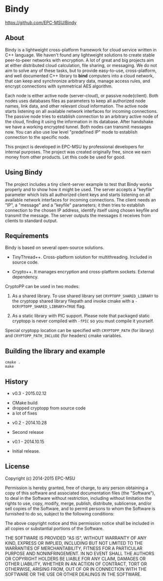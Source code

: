 Bindy
=====

https://github.com/EPC-MSU/Bindy

About
-----

Bindy is a lightweight cross-platform framework for cloud service written in C++ language. We haven't found any lightweight solutions to create stable peer-to-peer networks with encryption. A lot of great and big projects aim at either distributed cloud calculation, file sharing, or messaging. We do not aim to solve any of these tasks, but to provide easy-to-use, cross-platform, and well documented C++ library to **bind** computers into a cloud network, that can keep and synchronize arbitrary data, manage access rules, and encrypt connections with symmetrical AES algorithm.

Each node is either active node (server-cloud), or passive node(client). Both nodes uses databases files as parameters to keep all authorized node names, link data, and other relevant cloud information. The active node starts listening on all available network interfaces for incoming connections. The passive node tries to establish connection to an arbitrary active node of the cloud, finding it using the information in its database. After handshake we have a working encrypted tunnel. Both nodes can transmit messages now.
You can also use low level "predefined IP" mode to establish connection to the specific node.

This project is developed in EPC-MSU by professional developers for internal purposes. The project was created originally free, since we earn money from other products. Let this code be used for good.

Using Bindy
-----------
The project includes a tiny client-server example to test that Bindy works properly and to show how it might be used. The server accepts a "keyfile" parameter which lists all authorized client keys and starts listening on all available network interfaces for incoming connections. The client needs an "IP", a "message" and a "keyfile" parameters; it then tries to establish connection to the chosen IP address, identify itself using chosen keyfile and transmit the message. The server outputs the messages it receives from clients to standard output.

Requirements
------------

Bindy is based on several open-source solutions.

* TinyThread++. Cross-platform solution for multithreading. Included in source code.

* Crypto++. It manages encryption and cross-platform sockets. External dependency.

CryptoPP can be used in two modes:

1. As a shared library. To use shared library set `CRYPTOPP_SHARED_LIBRARY` to the cryptopp shared library filepath and invoke cmake with a `-DCRYPTOPP_SHARED_LIBRARY=TRUE` flag.

2. As a static library with PIC support. Please note that packaged static cryptopp is never compiled with `-fPIC` so you must compile it yourself.

Special cryptopp location can be specified with `CRYPTOPP_PATH` (for library) and `CRYPTOPP_PATH_INCLUDE` (for headers) cmake variables.

Building the library and example
--------------------------------

    cmake .
    make

History
-------

* v0.3 - 2015.02.12
 - CMake build
 - dropped cryptopp from source code
 - a lot of fixes

* v0.2 - 2014.10.28
 - Second release

* v0.1 - 2014.10.15
 - Initial release.


License
-------

Copyright (c) 2014-2015 EPC-MSU

Permission is hereby granted, free of charge, to any person obtaining a copy
of this software and associated documentation files (the "Software"), to deal
in the Software without restriction, including without limitation the rights
to use, copy, modify, merge, publish, distribute, sublicense, and/or sell
copies of the Software, and to permit persons to whom the Software is
furnished to do so, subject to the following conditions:

The above copyright notice and this permission notice shall be included in
all copies or substantial portions of the Software.

THE SOFTWARE IS PROVIDED "AS IS", WITHOUT WARRANTY OF ANY KIND, EXPRESS OR
IMPLIED, INCLUDING BUT NOT LIMITED TO THE WARRANTIES OF MERCHANTABILITY,
FITNESS FOR A PARTICULAR PURPOSE AND NONINFRINGEMENT. IN NO EVENT SHALL THE
AUTHORS OR COPYRIGHT HOLDERS BE LIABLE FOR ANY CLAIM, DAMAGES OR OTHER
LIABILITY, WHETHER IN AN ACTION OF CONTRACT, TORT OR OTHERWISE, ARISING FROM,
OUT OF OR IN CONNECTION WITH THE SOFTWARE OR THE USE OR OTHER DEALINGS IN
THE SOFTWARE.
